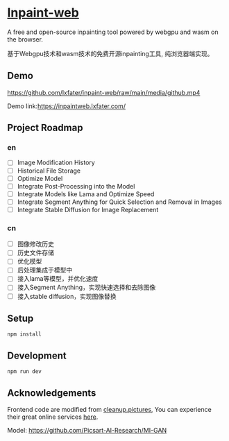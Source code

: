 # [Inpaint-web](https://github.com/lxfater/inpaint-web)

A free and open-source inpainting tool powered by webgpu and wasm on the browser.

基于Webgpu技术和wasm技术的免费开源inpainting工具, 纯浏览器端实现。

## Demo
https://github.com/lxfater/inpaint-web/raw/main/media/github.mp4




Demo link:https://inpaintweb.lxfater.com/


## Project Roadmap
### en
- [ ] Image Modification History
- [ ] Historical File Storage
- [ ] Optimize Model
- [ ] Integrate Post-Processing into the Model
- [ ] Integrate Models like Lama and Optimize Speed
- [ ] Integrate Segment Anything for Quick Selection and Removal in Images
- [ ] Integrate Stable Diffusion for Image Replacement

### cn
- [ ] 图像修改历史
- [ ] 历史文件存储
- [ ] 优化模型
- [ ] 后处理集成于模型中
- [ ] 接入lama等模型，并优化速度
- [ ] 接入Segment Anything，实现快速选择和去除图像
- [ ] 接入stable diffusion，实现图像替换

## Setup

`npm install`

## Development

`npm run dev`


## Acknowledgements
Frontend code are modified from [cleanup.pictures](https://github.com/initml/cleanup.pictures), You can experience their
great online services [here](https://cleanup.pictures/).

Model: https://github.com/Picsart-AI-Research/MI-GAN



